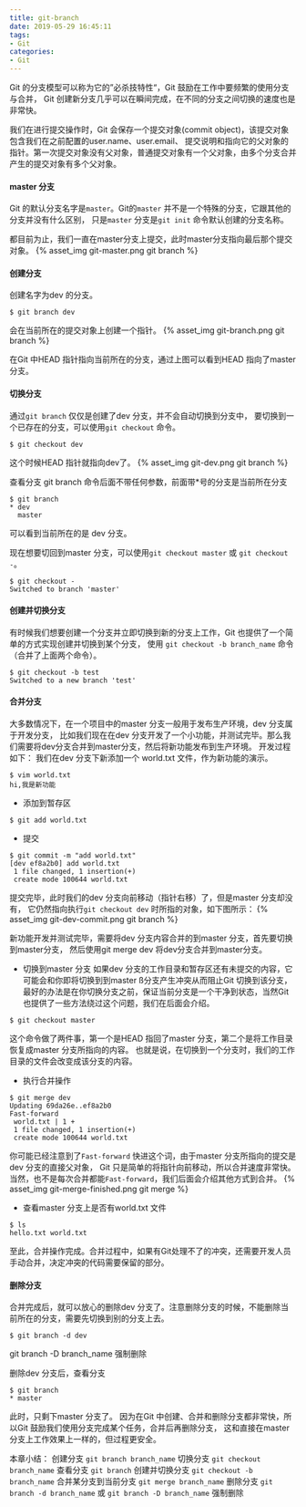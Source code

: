 ```yaml
---
title: git-branch
date: 2019-05-29 16:45:11
tags:
- Git 
categories:
- Git
---
```

Git 的分支模型可以称为它的”必杀技特性“，Git 鼓励在工作中要频繁的使用分支与合并，
Git 创建新分支几乎可以在瞬间完成，在不同的分支之间切换的速度也是非常快。

我们在进行提交操作时，Git 会保存一个提交对象(commit object)，该提交对象包含我们在之前配置的user.name、user.email、
提交说明和指向它的父对象的指针。第一次提交对象没有父对象，普通提交对象有一个父对象，由多个分支合并产生的提交对象有多个父对象。
<!-- more -->
#### master 分支
Git 的默认分支名字是`master`。Git的`master` 并不是一个特殊的分支，它跟其他的分支并没有什么区别，
只是`master` 分支是`git init` 命令默认创建的分支名称。

都目前为止，我们一直在master分支上提交，此时master分支指向最后那个提交对象。
{% asset_img git-master.png git branch %}

#### 创建分支
创建名字为dev 的分支。
```text
$ git branch dev
```
会在当前所在的提交对象上创建一个指针。
{% asset_img git-branch.png git branch %}

在Git 中HEAD 指针指向当前所在的分支，通过上图可以看到HEAD 指向了master 分支。

#### 切换分支
通过`git branch` 仅仅是创建了dev 分支，并不会自动切换到分支中，
要切换到一个已存在的分支，可以使用`git checkout` 命令。
```text
$ git checkout dev
```
这个时候HEAD 指针就指向dev了。
{% asset_img git-dev.png git branch %}

查看分支 git branch 命令后面不带任何参数，前面带*号的分支是当前所在分支
```text
$ git branch
* dev
  master
```
可以看到当前所在的是 dev 分支。

现在想要切回到master 分支，可以使用`git checkout master` 或 `git checkout -`。
```text
$ git checkout -
Switched to branch 'master'
```

#### 创建并切换分支
有时候我们想要创建一个分支并立即切换到新的分支上工作，Git 也提供了一个简单的方式实现创建并切换到某个分支，
使用 `git checkout -b branch_name` 命令（合并了上面两个命令）。
```text
$ git checkout -b test
Switched to a new branch 'test'
```
#### 合并分支
大多数情况下，在一个项目中的master 分支一般用于发布生产环境，dev 分支属于开发分支，
比如我们现在在dev 分支开发了一个小功能，并测试完毕。那么我们需要将dev分支合并到master分支，然后将新功能发布到生产环境。
开发过程如下：
我们在dev 分支下新添加一个 world.txt 文件，作为新功能的演示。
```text
$ vim world.txt
hi,我是新功能
```
- 添加到暂存区
```text
$ git add world.txt
```
- 提交
```text
$ git commit -m "add world.txt" 
[dev ef8a2b0] add world.txt
 1 file changed, 1 insertion(+)
 create mode 100644 world.txt
```
提交完毕，此时我们的dev 分支向前移动（指针右移）了，但是master 分支却没有，
它仍然指向执行`git checkout dev` 时所指的对象，如下图所示：
{% asset_img git-dev-commit.png git branch %}

新功能开发并测试完毕，需要将dev 分支内容合并的到master 分支，首先要切换到master分支，
然后使用git merge dev 将dev分支合并到master分支。

- 切换到master 分支
如果dev 分支的工作目录和暂存区还有未提交的内容，它可能会和你即将切换到到master ß分支产生冲突从而阻止Git 切换到该分支，
最好的办法是在你切换分支之前，保证当前分支是一个干净到状态，当然Git 也提供了一些方法绕过这个问题，我们在后面会介绍。

```text
$ git checkout master
```
这个命令做了两件事，第一个是HEAD 指回了master 分支，第二个是将工作目录恢复成master 分支所指向的内容。
也就是说，在切换到一个分支时，我们的工作目录的文件会改变成该分支的内容。


- 执行合并操作
```text
$ git merge dev
Updating 69da26e..ef8a2b0
Fast-forward
 world.txt | 1 +
 1 file changed, 1 insertion(+)
 create mode 100644 world.txt
```
你可能已经注意到了`Fast-forward` 快进这个词，由于master 分支所指向的提交是dev 分支的直接父对象，
Git 只是简单的将指针向前移动，所以合并速度非常快。当然，也不是每次合并都能`Fast-forward`，我们后面会介绍其他方式到合并。
{% asset_img git-merge-finished.png git merge %}

- 查看master 分支上是否有world.txt 文件
```text
$ ls
hello.txt world.txt
```
至此，合并操作完成。合并过程中，如果有Git处理不了的冲突，还需要开发人员手动合并，决定冲突的代码需要保留的部分。

#### 删除分支
合并完成后，就可以放心的删除dev 分支了。注意删除分支的时候，不能删除当前所在的分支，需要先切换到别的分支上去。
```text
$ git branch -d dev
```
git branch -D branch_name 强制删除

删除dev 分支后，查看分支
```text
$ git branch
* master
```
此时，只剩下master 分支了。
因为在Git 中创建、合并和删除分支都非常快，所以Git 鼓励我们使用分支完成某个任务，合并后再删除分支，
这和直接在master 分支上工作效果上一样的，但过程更安全。

本章小结：
创建分支 `git branch branch_name`
切换分支 `git checkout branch_name`
查看分支 `git branch`
创建并切换分支 `git checkout -b branch_name`
合并某分支到当前分支 `git merge branch_name`
删除分支 `git branch -d branch_name` 或 `git branch -D branch_name` 强制删除
















